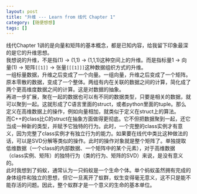 ```yaml
---
layout: post
title: "升维 --- Learn from 线代 Chapter 1"
category: [随便想想]
tags: []
---
```


线代Chapter 1讲的是向量和矩阵的基本概念，都是已知内容，给我留下印象最深的是它的升维思想。  
我想说的升维，不是指(1) -> (1,1) -> (1,1,1)这种空间上的升维。而是指标量1 -> 向量(1) -> 矩阵`[[1]]` -> 张量`[[[1]]]`这种数据组织方式的升维。  
一组标量数据，升维之后变成了一个向量。一组向量，升维之后变成了一个矩阵。  
原本零散的数据，变成了一个整体。两组有内在关联的数据之间的计算，简化成了两个更高维度数据之间的计算。这是对数据的抽象。  
再进一步扩展，聚在一起的数据也可以有不同的数据类型，只要是相关的数据，就可以聚到一起。这就形成了C语言里面的struct，或者python里面的tuple。那么定义在高维数据上的操作，例如向量相加，就类似于定义在struct上的算法。  
而C++的class比C的struct在抽象方面做得更彻底。它不但把数据聚到一起，还它当成一种新的类型，并赋予它独特的行为。此时，一个完整的class实例才有意义，因为完整了class实例才有独立行为的能力。如果要在线代中类比这种做法的话，可以是SVD分解等类似的操作。此时的操作对象就是整个矩阵了。单独提取低维数据（一个class的内部数据、一个矩阵中的某个元素），对于高维数据（class实例、矩阵）的独特行为（类的行为、矩阵的SVD）来说，是没有意义的。  
此时我想到了蚂蚁，通常认为一只蚂蚁是一个生命个体。单个蚂蚁虽然拥有完成的身体组件和独立的思想，但它一旦离开了蚁群，蚁生变得毫无意义，这不只是能不能存活的问题。因此，整个蚁群才是一个意义的生命的基本单位。  